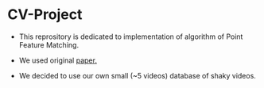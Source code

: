 # CV-Project

* This reprository is dedicated to implementation of algorithm of Point Feature Matching.

* We used original [paper.](https://www.researchgate.net/publication/321589788_Video_Stabilization_Using_Point_Feature_Matching)

* We decided to use our own small (~5 videos) database of shaky videos.
